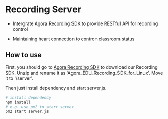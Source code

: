 # Recording Server
- Intergrate [Agora Recording SDK](https://docs.agora.io/cn/2.1.1/addons/Recording/Quickstart%20Guides/recording_c++?platform=C%2B%2B) to provide RESTful API for recording control 

- Maintaining heart connection to contron classroom status

## How to use

First, you should go to [Agora Recording SDK](https://docs.agora.io/cn/2.1.1/addons/Recording/Quickstart%20Guides/recording_c++?platform=C%2B%2B) to download our Recording SDK. Unzip and rename it as 'Agora_EDU_Recording_SDK_for_Linux'. Move it to '/server'.

Then just install dependency and start server.js.

```bash
# install dependency
npm install
# e.g. use pm2 to start server
pm2 start server.js
```